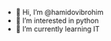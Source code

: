 - 👋 Hi, I’m @hamidovibrohim
- 👀 I’m interested in python
- 🌱 I’m currently learning IT

<!---
hamidovibrohim/hamidovibrohim is a ✨ special ✨ repository because its `README.md` (this file) appears on your GitHub profile.
You can click the Preview link to take a look at your changes.
--->
